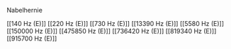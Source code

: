 Nabelhernie

[[140 Hz (E)]]
[[220 Hz (E)]]
[[730 Hz (E)]]
[[13390 Hz (E)]]
[[5580 Hz (E)]]
[[150000 Hz (E)]]
[[475850 Hz (E)]]
[[736420 Hz (E)]]
[[819340 Hz (E)]]
[[915700 Hz (E)]]